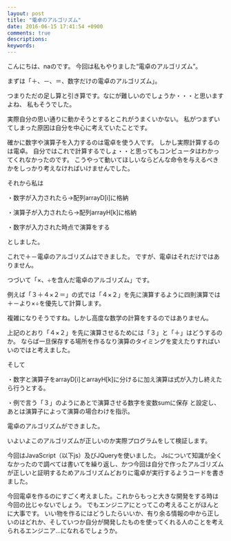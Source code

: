 ```yaml
---
layout: post
title: "電卓のアルゴリズム"
date: 2016-06-15 17:41:54 +0900
comments: true
descriptions:
keywords:
---
```


こんにちは、naのです。
今回は私もやりました“電卓のアルゴリズム”。<!--more-->




まずは「＋、－、＝、数字だけの電卓のアルゴリズム」。

つまりただの足し算と引き算です。なにが難しいのでしょうか・・・と思いますよね、
私もそうでした。



実際自分の思い通りに動かそうとするとこれがうまくいかない。
私がつまずいてしまった原因は自分を中心に考えていたことです。


確かに数字や演算子を入力するのは電卓を使う人です。
しかし実際計算するのは電卓。
自分ではこれで計算するでしょ・・と思ってもコンピュータはわかってくれなかったのです。
こうやって動いてほしいならどんな命令を与えるべきかをしっかり考えなければいけませんでした。




それから私は

・数字が入力されたら→配列arrayD[i]に格納

・演算子が入力されたら→配列arrayH[k]に格納

・数字が入力された時点で演算をする

としました。


これで＋－電卓のアルゴリズムはできました。
ですが、電卓はそれだけではありません。




つづいて「×、÷を含んだ電卓のアルゴリズム」です。

例えば「３＋４×２＝」の式では「４×２」を先に演算するように四則演算では＋－より×÷を優先して計算します。

複雑になりそうですね。しかし高度な数学の計算をするのではありません。



上記のとおり「４×２」を先に演算させるためには「３」と「＋」はどうするのか。
ならば一旦保存する場所を作るなり演算のタイミングを変えたりすればいいのではと考えました。


そして

・数字と演算子をarrayD[i]とarrayH[k]に分けるに加え演算は式が入力し終えたら行うとする。

・例で言う「３」のようにあとで演算させる数字を変数sumに保存
と設定し、あとは演算子によって演算の場合わけを指示。


電卓のアルゴリズムができました。




いよいよこのアルゴリズムが正しいのか実際プログラムをして検証します。

今回はJavaScript（以下js）及びJQueryを使いました。
Jsについて知識が全くなかったので調べては書いてを繰り返し、かつ今回は自分で作ったアルゴリズムが正しいと証明するためアルゴリズムどおりに電卓が実行するようコードを書きました。





今回電卓を作るのにすごく考えました。これからもっと大きな開発をする時は今回の比じゃないでしょう。
でもエンジニアにとってこの考えることがほんとに大事です。
いい物を作るにはどうしたらいいか、有り余る情報の中から正しいのはどれか、そしていつか自分が開発したものを使ってくれる人のことを考えられるエンジニア…になれるでしょうか。

